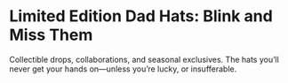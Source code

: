 # Limited Edition Dad Hats: Blink and Miss Them

Collectible drops, collaborations, and seasonal exclusives. The hats you’ll never get your hands on—unless you’re lucky, or insufferable.